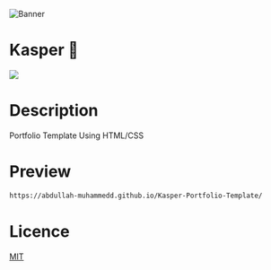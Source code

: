 ![Banner](https://github.com/abdullah-muhammedd/banners/blob/master/Kasper%20Banner.gif?raw=true)

# Kasper 💸
![](https://img.shields.io/tokei/lines/github/abdullah-muhammedd/Kasper-Portfolio-Template)
# Description 
Portfolio Template Using HTML/CSS
# Preview 
```bash 
https://abdullah-muhammedd.github.io/Kasper-Portfolio-Template/
```
# Licence 
[MIT](https://choosealicense.com/licenses/mit/)
